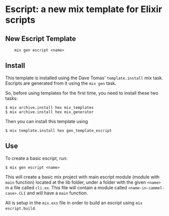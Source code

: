 # Escript: a new mix template for Elixir scripts

## New Escript Template

        mix gen escript <name>

## Install

This template is installed using the Dave Tomas' `template.install` mix task.
Escripts are generated from it using the `mix gen` task.

So, before using templates for the first time, you need to install these two tasks:

    $ mix archive.install hex mix_templates
    $ mix archive.install hex mix_generator

Then you can install this template using

    $ mix template.install hex gen_template_escript

## Use

To create a basic escript, run:

~~~
$ mix gen escript <name>
~~~

This will create a basic mix project with main escript module (module with `main` function) located at
the lib folder, under a folder with the given `<name>` in a file called `cli.ex`.
This file will contain a module called `<name-in-cammel-case>.CLI` and will have
a `main` function.

All is setup in the `mix.exs` file in order to build an escript using `mix escript.build`.
